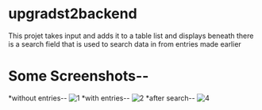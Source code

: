 # upgradst2backend

This projet takes input and adds it to a table list and displays beneath
there is a search field that is used to search data in from entries made earlier

# Some Screenshots--
*without entries--
![1](https://user-images.githubusercontent.com/70830990/113137932-cc6b1a00-9242-11eb-8955-b5a30de9ceab.png)
*with entries--
![2](https://user-images.githubusercontent.com/70830990/113138366-561ae780-9243-11eb-9a26-905b0855f399.png)
*after search--
![4](https://user-images.githubusercontent.com/70830990/113146092-e4479b80-924c-11eb-864e-c1fdb40d29ac.png)





